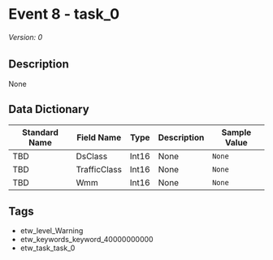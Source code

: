 # Event 8 - task_0
###### Version: 0

## Description
None

## Data Dictionary
|Standard Name|Field Name|Type|Description|Sample Value|
|---|---|---|---|---|
|TBD|DsClass|Int16|None|`None`|
|TBD|TrafficClass|Int16|None|`None`|
|TBD|Wmm|Int16|None|`None`|

## Tags
* etw_level_Warning
* etw_keywords_keyword_40000000000
* etw_task_task_0